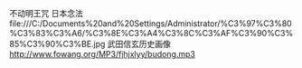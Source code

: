 不动明王咒 日本念法
file:///C:/Documents%20and%20Settings/Administrator/%C3%97%C3%80%C3%83%C3%A6/%C3%8E%C3%A4%C3%8C%C3%AF%C3%90%C3%85%C3%90%C3%BE.jpg
武田信玄历史画像
http://www.fowang.org/MP3/fjhjxlyy/budong.mp3

